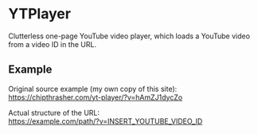 # YTPlayer
Clutterless one-page YouTube video player, which loads a YouTube video from a video ID in the URL.

## Example
Original source example (my own copy of this site):  
https://chipthrasher.com/yt-player/?v=hAmZJ1dycZo

Actual structure of the URL:  
https://example.com/path/?v=INSERT_YOUTUBE_VIDEO_ID
